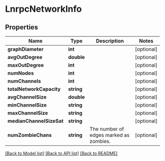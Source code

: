 # LnrpcNetworkInfo

## Properties
Name | Type | Description | Notes
------------ | ------------- | ------------- | -------------
**graphDiameter** | **int** |  | [optional] 
**avgOutDegree** | **double** |  | [optional] 
**maxOutDegree** | **int** |  | [optional] 
**numNodes** | **int** |  | [optional] 
**numChannels** | **int** |  | [optional] 
**totalNetworkCapacity** | **string** |  | [optional] 
**avgChannelSize** | **double** |  | [optional] 
**minChannelSize** | **string** |  | [optional] 
**maxChannelSize** | **string** |  | [optional] 
**medianChannelSizeSat** | **string** |  | [optional] 
**numZombieChans** | **string** | The number of edges marked as zombies. | [optional] 

[[Back to Model list]](../README.md#documentation-for-models) [[Back to API list]](../README.md#documentation-for-api-endpoints) [[Back to README]](../README.md)


